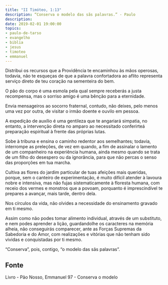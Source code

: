 ```yaml
---
title: "II Timóteo, 1:13"
description: “Conserva o modelo das sãs palavras.” - Paulo 
description: 
date: 2019-02-01 19:00:00
topics: 
- paulo-de-tarso
- evangelho
- biblia
- jesus
- timoteo
- emmanuel
---
```


Distribui os recursos que a Providência te encaminhou às mãos operosas,
todavia, não te esqueças de que a palavra confortadora ao aflito representa serviço
direto de teu coração na sementeira do bem.

O pão do corpo é uma esmola pela qual sempre receberás a justa
recompensa, mas o sorriso amigo é uma bênção para a eternidade.

Envia mensageiros ao socorro fraternal, contudo, não deixes, pelo menos
uma vez por outra, de visitar o irmão doente e ouvi­lo em pessoa.

A expedição de auxílio é uma gentileza que te angariará simpatia, no
entanto, a intervenção direta no amparo ao necessitado conferir­te­á preparação
espiritual à frente das próprias lutas.

Sobe à tribuna e ensina o caminho redentor aos semelhantes; todavia,
interrompe as preleções, de vez em quando, a fim de assinalar o lamento de um
companheiro na experiência humana, ainda mesmo quando se trata de um filho do
desespero ou da ignorância, para que não percas o senso das proporções em tua
marcha.

Cultiva as flores do jardim particular de tuas afeições mais queridas,
porque, sem o canteiro de experimentação, é muito difícil atender à lavoura nobre e
intensiva, mas não fujas sistematicamente à floresta humana, com receio dos vermes
e monstros que a povoam, porquanto é imprescindível te prepares a avançar, mais
tarde, dentro dela.

Nos círculos da vida, não olvides a necessidade do ensinamento gravado
em ti mesmo.

Assim como não podes tomar alimento individual, através de um substituto,
e nem podes aprender a lição, guardando­lhe os caracteres na memória alheia, não
conseguirás comparecer, ante as Forças Supremas da Sabedoria e do Amor, com
realizações e vitórias que não tenham sido vividas e conquistadas por ti mesmo.

“Conserva”, pois, contigo, “o modelo das sãs palavras”.



## Fonte
Livro - Pão Nosso, Emmanuel
97 - Conserva o modelo
